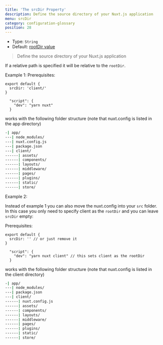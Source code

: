 ```yaml
---
title: 'The srcDir Property'
description: Define the source directory of your Nuxt.js application
menu: srcDir
category: configuration-glossary
position: 28
---
```


- Type: `String`
- Default: [rootDir value](/docs/2.x/configuration-glossary/configuration-rootdir)

> Define the source directory of your Nuxt.js application

If a relative path is specified it will be relative to the `rootDir`.

Example 1: Prerequisites:

```js{}[nuxt.config.js]
export default {
  srcDir: 'client/'
}
```

```js{}[package.json]
  "script": {
    "dev": "yarn nuxt"
  }
```

works with the following folder structure (note that nuxt.config is listed in the app directory)

```bash
-| app/
---| node_modules/
---| nuxt.config.js
---| package.json
---| client/
------| assets/
------| components/
------| layouts/
------| middleware/
------| pages/
------| plugins/
------| static/
------| store/
```

Example 2:

Instead of example 1 you can also move the nuxt.config into your `src` folder. In this case you only need to specify client as the `rootDir` and you can leave `srcDir` empty:

Prerequisites:

```js{}[nuxt.config.js]
export default {
  srcDir: '' // or just remove it
}
```

```js{}[package.json]
  "script": {
    "dev": "yarn nuxt client" // this sets client as the rootDir
  }
```

works with the following folder structure (note that nuxt.config is listed in the client directory)

```bash
-| app/
---| node_modules/
---| package.json
---| client/
------| nuxt.config.js
------| assets/
------| components/
------| layouts/
------| middleware/
------| pages/
------| plugins/
------| static/
------| store/
```
